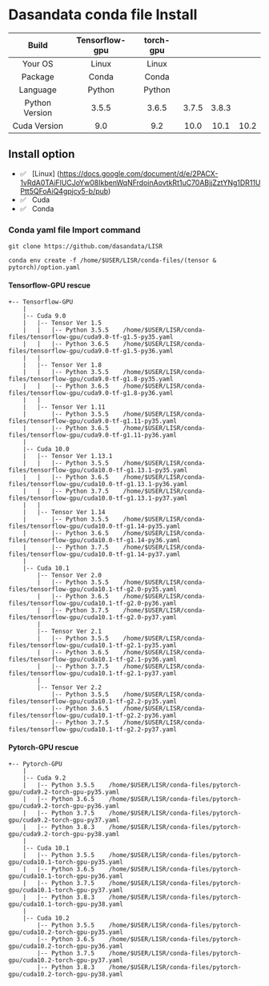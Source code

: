 # Dasandata conda file Install


| Build           | Tensorflow-gpu  | torch-gpu |         |         |         |
| :-------------: | :-------------: | :-------: | :-----: | :-----: | :-----: |
| Your OS         | Linux           | Linux                                   |
| Package         | Conda           | Conda                                   |
| Language        | Python          | Python                                  |
| Python Version  | 3.5.5           | 3.6.5     |  3.7.5  |  3.8.3  |         |
| Cuda Version    | 9.0             |  9.2      | 10.0    | 10.1    | 10.2    |

## Install option

- :white_check_mark: &nbsp; [Linux] (https://docs.google.com/document/d/e/2PACX-1vRdA0TAiFlUCJoYw08IkbenWqNFrdoinAovtkRt1uC70ABjjZztYNg1DR11UPtt5QFoAiQ4gpjcy5-b/pub)
- :white_check_mark: &nbsp; Cuda
- :white_check_mark: &nbsp; Conda

### Conda yaml file Import command

```
git clone https://github.com/dasandata/LISR

conda env create -f /home/$USER/LISR/conda-files/(tensor & pytorch)/option.yaml
```

#### Tensorflow-GPU rescue

```
+-- Tensorflow-GPU
    |
    |-- Cuda 9.0
    |   |-- Tensor Ver 1.5
    |   |   |-- Python 3.5.5    /home/$USER/LISR/conda-files/tensorflow-gpu/cuda9.0-tf-g1.5-py35.yaml
    |   |   |-- Python 3.6.5    /home/$USER/LISR/conda-files/tensorflow-gpu/cuda9.0-tf-g1.5-py36.yaml
    |   |
    |   |-- Tensor Ver 1.8
    |   |   |-- Python 3.5.5    /home/$USER/LISR/conda-files/tensorflow-gpu/cuda9.0-tf-g1.8-py35.yaml
    |   |   |-- Python 3.6.5    /home/$USER/LISR/conda-files/tensorflow-gpu/cuda9.0-tf-g1.8-py36.yaml
    |   |
    |   |-- Tensor Ver 1.11
    |       |-- Python 3.5.5    /home/$USER/LISR/conda-files/tensorflow-gpu/cuda9.0-tf-g1.11-py35.yaml
    |       |-- Python 3.6.5    /home/$USER/LISR/conda-files/tensorflow-gpu/cuda9.0-tf-g1.11-py36.yaml
    |
    |-- Cuda 10.0        
    |   |-- Tensor Ver 1.13.1
    |   |   |-- Python 3.5.5    /home/$USER/LISR/conda-files/tensorflow-gpu/cuda10.0-tf-g1.13.1-py35.yaml
    |   |   |-- Python 3.6.5    /home/$USER/LISR/conda-files/tensorflow-gpu/cuda10.0-tf-g1.13.1-py36.yaml
    |   |   |-- Python 3.7.5    /home/$USER/LISR/conda-files/tensorflow-gpu/cuda10.0-tf-g1.13.1-py37.yaml
    |   |
    |   |-- Tensor Ver 1.14
    |       |-- Python 3.5.5    /home/$USER/LISR/conda-files/tensorflow-gpu/cuda10.0-tf-g1.14-py35.yaml
    |       |-- Python 3.6.5    /home/$USER/LISR/conda-files/tensorflow-gpu/cuda10.0-tf-g1.14-py36.yaml
    |       |-- Python 3.7.5    /home/$USER/LISR/conda-files/tensorflow-gpu/cuda10.0-tf-g1.14-py37.yaml
    |
    |-- Cuda 10.1
        |-- Tensor Ver 2.0
        |   |-- Python 3.5.5    /home/$USER/LISR/conda-files/tensorflow-gpu/cuda10.1-tf-g2.0-py35.yaml
        |   |-- Python 3.6.5    /home/$USER/LISR/conda-files/tensorflow-gpu/cuda10.1-tf-g2.0-py36.yaml
        |   |-- Python 3.7.5    /home/$USER/LISR/conda-files/tensorflow-gpu/cuda10.1-tf-g2.0-py37.yaml
        |
        |-- Tensor Ver 2.1
        |   |-- Python 3.5.5    /home/$USER/LISR/conda-files/tensorflow-gpu/cuda10.1-tf-g2.1-py35.yaml
        |   |-- Python 3.6.5    /home/$USER/LISR/conda-files/tensorflow-gpu/cuda10.1-tf-g2.1-py36.yaml
        |   |-- Python 3.7.5    /home/$USER/LISR/conda-files/tensorflow-gpu/cuda10.1-tf-g2.1-py37.yaml
        |
        |-- Tensor Ver 2.2
            |-- Python 3.5.5    /home/$USER/LISR/conda-files/tensorflow-gpu/cuda10.1-tf-g2.2-py35.yaml
            |-- Python 3.6.5    /home/$USER/LISR/conda-files/tensorflow-gpu/cuda10.1-tf-g2.2-py36.yaml
            |-- Python 3.7.5    /home/$USER/LISR/conda-files/tensorflow-gpu/cuda10.1-tf-g2.2-py37.yaml
```

#### Pytorch-GPU rescue

```
+-- Pytorch-GPU
    |
    |-- Cuda 9.2
    |   |-- Python 3.5.5    /home/$USER/LISR/conda-files/pytorch-gpu/cuda9.2-torch-gpu-py35.yaml
    |   |-- Python 3.6.5    /home/$USER/LISR/conda-files/pytorch-gpu/cuda9.2-torch-gpu-py36.yaml
    |   |-- Python 3.7.5    /home/$USER/LISR/conda-files/pytorch-gpu/cuda9.2-torch-gpu-py37.yaml
    |   |-- Python 3.8.3    /home/$USER/LISR/conda-files/pytorch-gpu/cuda9.2-torch-gpu-py38.yaml
    |
    |-- Cuda 10.1
    |   |-- Python 3.5.5    /home/$USER/LISR/conda-files/pytorch-gpu/cuda10.1-torch-gpu-py35.yaml
    |   |-- Python 3.6.5    /home/$USER/LISR/conda-files/pytorch-gpu/cuda10.1-torch-gpu-py36.yaml
    |   |-- Python 3.7.5    /home/$USER/LISR/conda-files/pytorch-gpu/cuda10.1-torch-gpu-py37.yaml
    |   |-- Python 3.8.3    /home/$USER/LISR/conda-files/pytorch-gpu/cuda10.1-torch-gpu-py38.yaml
    |
    |-- Cuda 10.2
        |-- Python 3.5.5    /home/$USER/LISR/conda-files/pytorch-gpu/cuda10.2-torch-gpu-py35.yaml
        |-- Python 3.6.5    /home/$USER/LISR/conda-files/pytorch-gpu/cuda10.2-torch-gpu-py36.yaml
        |-- Python 3.7.5    /home/$USER/LISR/conda-files/pytorch-gpu/cuda10.2-torch-gpu-py37.yaml
        |-- Python 3.8.3    /home/$USER/LISR/conda-files/pytorch-gpu/cuda10.2-torch-gpu-py38.yaml
```
